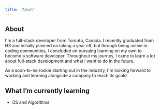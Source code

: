 ```yaml
---
title: 'About'
---
```


## About

I'm a full-stack developer from Toronto, Canada. I recently graduated from HS and initially planned on taking a year off, but through being active in coding communities, I concluded on pursuing learning on my own to become a software developer. Throughout my journey, I came to learn a lot about full-stack development and what I want to do in the future.

As a soon-to-be rookie starting out in the industry, I'm looking forward to working and learning alongside a company to reach its goals!

## What I’m currently learning

- DS and Algorithms
